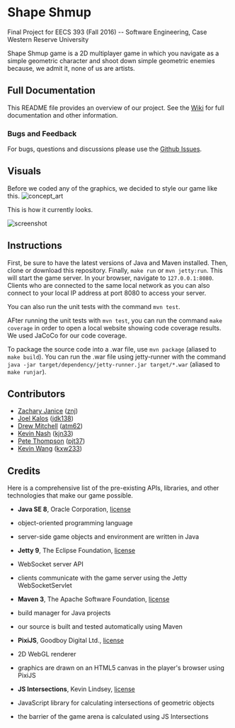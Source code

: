 # Shape Shmup
Final Project for EECS 393 (Fall 2016) -- Software Engineering, Case Western Reserve University

Shape Shmup game is a 2D multiplayer game in which you navigate as a simple geometric character and shoot down simple geometric enemies because, we admit it, none of us are artists.

## Full Documentation

This README file provides an overview of our project. See the [Wiki](https://github.com/nashkevin/EECS-393-Project/wiki) for full documentation and other information.

### Bugs and Feedback

For bugs, questions and discussions please use the [Github Issues](https://github.com/nashkevin/EECS-393-Project/issues).

## Visuals
Before we coded any of the graphics, we decided to style our game like this. ![concept_art](http://i.imgur.com/VYDHLe5.png)

This is how it currently looks.

![screenshot](http://i.imgur.com/QUft7cC.png)

## Instructions
First, be sure to have the latest versions of Java and Maven installed. Then, clone or download this repository. Finally, `make run` or `mvn jetty:run`. This will start the game server. In your browser, navigate to `127.0.0.1:8080`. Clients who are connected to the same local network as you can also connect to your local IP address at port 8080 to access your server.

You can also run the unit tests with the command `mvn test`.

AFter running the unit tests with `mvn test`, you can run the command `make coverage` in order to open a local website showing code coverage results. We used JaCoCo for our code coverage.

To package the source code into a .war file, use `mvn package` (aliased to `make build`). You can run the .war file using jetty-runner with the command `java -jar target/dependency/jetty-runner.jar target/*.war` (aliased to `make runjar`).

## Contributors
* [Zachary Janice](https://github.com/zanice) ([znj](mailto:znj@case.edu?Subject=Cool%20EECS%20393%20project))
* [Joel Kalos](https://github.com/jidek) ([jdk138](mailto:jdk138@case.edu?Subject=Cool%20EECS%20393%20project))
* [Drew Mitchell](https://github.com/nerdydrew) ([atm62](mailto:atm62@case.edu?Subject=Cool%20EECS%20393%20project))
* [Kevin Nash](https://github.com/nashkevin) ([kjn33](mailto:kjn33@case.edu?Subject=Cool%20EECS%20393%20project))
* [Pete Thompson](https://github.com/bigpetenasty) ([pjt37](mailto:pjt37@case.edu?Subject=Cool%20EECS%20393%20project))
* [Kevin Wang](https://github.com/kevinwang95) ([kxw233](mailto:kxw233@case.edu?Subject=Cool%20EECS%20393%20project))

## Credits
Here is a comprehensive list of the pre-existing APIs, libraries, and other technologies that make our game possible.

* **Java SE 8**, Oracle Corporation, [license](http://www.oracle.com/technetwork/java/javase/terms/license/index.html)
 * object-oriented programming language
 * server-side game objects and environment are written in Java

* **Jetty 9**, The Eclipse Foundation, [license](https://www.eclipse.org/jetty/licenses.html)
 * WebSocket server API
 * clients communicate with the game server using the Jetty WebSocketServlet

* **Maven 3**, The Apache Software Foundation, [license](http://maven.apache.org/ref/3.0/license.html)
 * build manager for Java projects
 * our source is built and tested automatically using Maven

* **PixiJS**, Goodboy Digital Ltd., [license](https://github.com/pixijs/pixi.js/blob/master/LICENSE)
 * 2D WebGL renderer
 * graphics are drawn on an HTML5 canvas in the player's browser using PixiJS

* **JS Intersections**, Kevin Lindsey, [license](https://github.com/thelonious/js-intersections/blob/master/LICENSE)
 * JavaScript library for calculating intersections of geometric objects
 * the barrier of the game arena is calculated using JS Intersections
